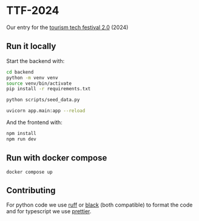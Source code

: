 # TTF-2024
Our entry for the [tourism tech festival 2.0](https://tourism-technology.com/) (2024)

## Run it locally

Start the backend with: 

```bash
cd backend
python -m venv venv
source venv/bin/activate
pip install -r requirements.txt

python scripts/seed_data.py

uvicorn app.main:app --reload
```

And the frontend with:

```bash
npm install
npm run dev
```

## Run with docker compose 

```
docker compose up
```

## Contributing

For python code we use [ruff](https://github.com/astral-sh/ruff) or 
[black](https://github.com/psf/black) (both compatible) to format the code and
for typescript we use [prettier](https://prettier.io/).
